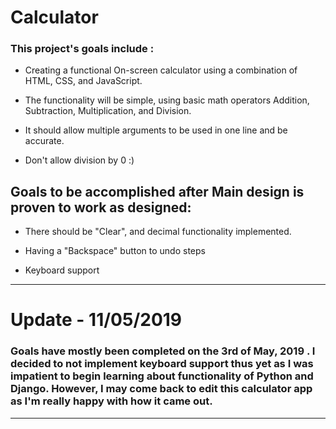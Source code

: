 # Calculator

### This project's goals include :

- Creating a functional On-screen calculator using a combination of HTML, CSS, and JavaScript.

- The functionality will be simple, using basic math operators Addition, Subtraction, Multiplication, and Division.

- It should allow multiple arguments to be used in one line and be accurate.

- Don't allow division by 0 :)

## Goals to be accomplished after Main design is proven to work as designed:

- There should be "Clear", and decimal functionality implemented.

- Having a "Backspace" button to undo steps

- Keyboard support

---

# Update - 11/05/2019

### Goals have mostly been completed on the 3rd of May, 2019 . I decided to not implement keyboard support thus yet as I was impatient to begin learning about functionality of Python and Django. However, I may come back to edit this calculator app as I'm really happy with how it came out.

---
